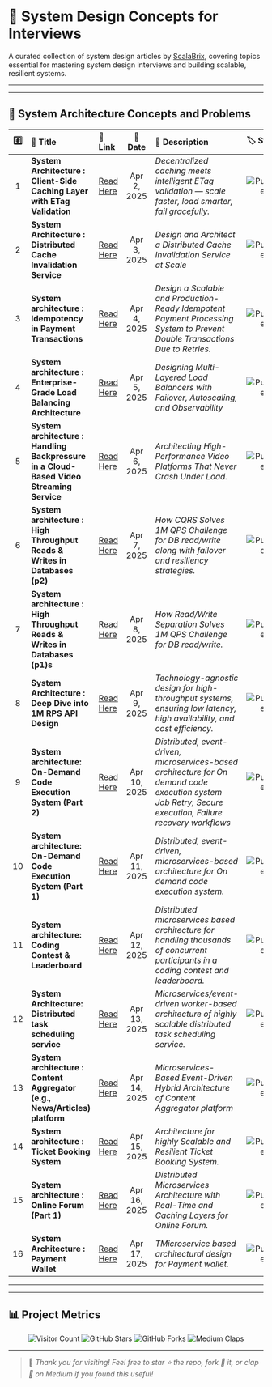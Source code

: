 # 📘 System Design Concepts for Interviews

A curated collection of system design articles by [ScalaBrix](https://medium.com/@scalabrix), covering topics essential for mastering system design interviews and building scalable, resilient systems.

---

---
## 📜 System Architecture Concepts and Problems
| #️⃣ | 📝 Title | 🔗 Link | 📅 Date | 📖 Description | 🏷️ Status |
|:---:|:--------|:-------|:-------:|:--------------------|:---------:|
| 1 | **System Architecture : Client-Side Caching Layer with ETag Validation** | [Read Here](https://scalabrix.medium.com/system-architecture-client-side-caching-layer-with-etag-validation-67b2ce6e3347) | Apr 2, 2025 | *Decentralized caching meets intelligent ETag validation — scale faster, load smarter, fail gracefully.* | ![Published](https://img.shields.io/badge/Status-Published-brightgreen) |
| 2 | **System Architecture : Distributed Cache Invalidation Service** | [Read Here](https://levelup.gitconnected.com/system-architecture-distributed-cache-invalidation-service-cab59eeeee15) | Apr 3, 2025 | *Design and Architect a Distributed Cache Invalidation Service at Scale* | ![Published](https://img.shields.io/badge/Status-Published-brightgreen) |
| 3 | **System architecture : Idempotency in Payment Transactions** | [Read Here](https://levelup.gitconnected.com/system-architecture-idempotency-in-payment-transactions-1d7888480648) | Apr 4, 2025 | *Design a Scalable and Production-Ready Idempotent Payment Processing System to Prevent Double Transactions Due to Retries.* | ![Published](https://img.shields.io/badge/Status-Published-brightgreen) |
| 4 | **System architecture : Enterprise-Grade Load Balancing Architecture** | [Read Here](https://levelup.gitconnected.com/system-architecture-enterprise-grade-load-balancing-architecture-9dd774e508aa) | Apr 5, 2025 | *Designing Multi-Layered Load Balancers with Failover, Autoscaling, and Observability* | ![Published](https://img.shields.io/badge/Status-Published-brightgreen) |
| 5 | **System architecture : Handling Backpressure in a Cloud-Based Video Streaming Service** | [Read Here](https://scalabrix.medium.com/system-architecture-handling-backpressure-in-a-cloud-based-video-streaming-service-338c554657e7?source=list---------4-------7b12980141be----------------------------) | Apr 6, 2025 | *Architecting High-Performance Video Platforms That Never Crash Under Load.* | ![Published](https://img.shields.io/badge/Status-Published-brightgreen) |
| 6 | **System architecture : High Throughput Reads & Writes in Databases (p2)** | [Read Here](https://scalabrix.medium.com/system-architecture-high-throughput-reads-writes-in-databases-p2-44f92c2f383d?source=list---------5-------7b12980141be----------------------------) | Apr 7, 2025 | *How CQRS Solves 1M QPS Challenge for DB read/write along with failover and resiliency strategies.* | ![Published](https://img.shields.io/badge/Status-Published-brightgreen) |
| 7 | **System architecture : High Throughput Reads & Writes in Databases (p1)s** | [Read Here](https://scalabrix.medium.com/system-architecture-deep-dive-into-1m-rps-api-design-fa5b5a01e6f4?source=list---------7-------7b12980141be----------------------------) | Apr 8, 2025 | *How Read/Write Separation Solves 1M QPS Challenge for DB read/write.* | ![Published](https://img.shields.io/badge/Status-Published-brightgreen) |
| 8 | **System Architecture : Deep Dive into 1M RPS API Design** | [Read Here](https://scalabrix.medium.com/system-architecture-deep-dive-into-1m-rps-api-design-fa5b5a01e6f4?source=list---------7-------7b12980141be----------------------------) | Apr 9, 2025 | *Technology-agnostic design for high-throughput systems, ensuring low latency, high availability, and cost efficiency.* | ![Published](https://img.shields.io/badge/Status-Published-brightgreen) |
| 9 | **System architecture: On-Demand Code Execution System (Part 2)** | [Read Here](https://scalabrix.medium.com/system-architecture-on-demand-code-execution-system-part-2-0ada8f167da4?source=list---------8-------7b12980141be----------------------------) | Apr 10, 2025 | *Distributed, event-driven, microservices-based architecture for On demand code execution system Job Retry, Secure execution, Failure recovery workflows*| ![Published](https://img.shields.io/badge/Status-Published-brightgreen) |
| 10 | **System architecture: On-Demand Code Execution System (Part 1)** | [Read Here](https://scalabrix.medium.com/system-architecture-on-demand-code-execution-system-part-1-95eada80ec16?source=list---------9-------7b12980141be----------------------------) | Apr 11, 2025 | *Distributed, event-driven, microservices-based architecture for On demand code execution system.* | ![Published](https://img.shields.io/badge/Status-Published-brightgreen) |
| 11 | **System architecture: Coding Contest & Leaderboard** | [Read Here](https://scalabrix.medium.com/system-architecture-coding-contest-leaderboard-6819964459e0?source=list---------10-------7b12980141be----------------------------) | Apr 12, 2025 | *Distributed microservices based architecture for handling thousands of concurrent participants in a coding contest and leaderboard.* | ![Published](https://img.shields.io/badge/Status-Published-brightgreen) |
| 12 | **System Architecture: Distributed task scheduling service** | [Read Here](https://scalabrix.medium.com/system-architecture-distributed-task-scheduling-service-46b293335bb8?source=list---------11-------7b12980141be----------------------------) | Apr 13, 2025 | *Microservices/event-driven worker-based architecture of highly scalable distributed task scheduling service.* | ![Published](https://img.shields.io/badge/Status-Published-brightgreen) |
| 13 | **System architecture : Content Aggregator (e.g., News/Articles) platform** | [Read Here](https://scalabrix.medium.com/system-architecture-content-aggregator-e-g-news-articles-platform-162e5f444507?source=list---------13-------7b12980141be----------------------------) | Apr 14, 2025 | *Microservices-Based Event-Driven Hybrid Architecture of Content Aggregator platform* | ![Published](https://img.shields.io/badge/Status-Published-brightgreen) |
| 14 | **System architecture : Ticket Booking System** | [Read Here](https://scalabrix.medium.com/system-architecture-ticket-booking-system-080b7df4a550?source=list---------14-------7b12980141be----------------------------) | Apr 15, 2025 | *Architecture for highly Scalable and Resilient Ticket Booking System.* | ![Published](https://img.shields.io/badge/Status-Published-brightgreen) |
| 15 | **System architecture : Online Forum (Part 1)** | [Read Here](https://scalabrix.medium.com/system-architecture-online-forum-part-1-6f888c967581?source=list---------15-------7b12980141be----------------------------) | Apr 16, 2025 | *Distributed Microservices Architecture with Real-Time and Caching Layers for Online Forum.* | ![Published](https://img.shields.io/badge/Status-Published-brightgreen) |
| 16 | **System Architecture : Payment Wallet** | [Read Here](https://scalabrix.medium.com/system-architecture-payment-wallet-g-pay-5b7901edee81?source=list---------16-------7b12980141be----------------------------) | Apr 17, 2025 | *TMicroservice based architectural design for Payment wallet.* | ![Published](https://img.shields.io/badge/Status-Published-brightgreen) |

---
---

## 📊 Project Metrics

<p align="center">
  <img src="https://visitor-badge.laobi.icu/badge?page_id=scalabrix.system_design_concepts" alt="Visitor Count" /> 
  <img src="https://img.shields.io/github/stars/scalabrix/system_design_concepts?style=social" alt="GitHub Stars" />
  <img src="https://img.shields.io/github/forks/scalabrix/system_design_concepts?style=social" alt="GitHub Forks" />
  <img src="https://img.shields.io/badge/Medium-Claps-ff69b4" alt="Medium Claps" />
</p>

---

> 🚀 *Thank you for visiting! Feel free to star ⭐ the repo, fork 🍴 it, or clap 👏 on Medium if you found this useful!*

